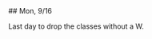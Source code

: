 
<div class="change">


<div class="week_heading" markdown="1">
## Mon, 9/16
</div>

<div class="column_one"  markdown="1">


Last day to drop the classes without a W.


</div>

</div>
